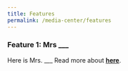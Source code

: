 ```yaml
---
title: Features
permalink: /media-center/features
---
```


### Feature 1: Mrs ___

Here is Mrs. ___ Read more about **[here](/media-centre/features/MsAgarwal)**.
